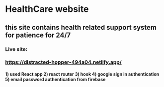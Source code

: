 # HealthCare website


## this site contains health related support system for patience  for 24/7

### Live site: 
### https://distracted-hopper-494a04.netlify.app/

#### 1) used React app 2) react router 3) hook 4) google sign in authentication 5) email password authentication from firebase 